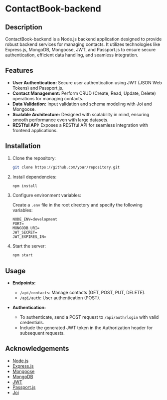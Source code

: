 # ContactBook-backend

## Description

ContactBook-backend is a Node.js backend application designed to provide robust backend services for managing contacts. It utilizes technologies like Express.js, MongoDB, Mongoose, JWT, and Passport.js to ensure secure authentication, efficient data handling, and seamless integration.

## Features

- **User Authentication:** Secure user authentication using JWT (JSON Web Tokens) and Passport.js.
- **Contact Management:** Perform CRUD (Create, Read, Update, Delete) operations for managing contacts.
- **Data Validation:** Input validation and schema modeling with Joi and Mongoose.
- **Scalable Architecture:** Designed with scalability in mind, ensuring smooth performance even with large datasets.
- **RESTful API:** Exposes a RESTful API for seamless integration with frontend applications.

## Installation

1. Clone the repository:

   ```bash
   git clone https://github.com/your/repository.git
   ```

2. Install dependencies:

   ```bash
   npm install
   ```

3. Configure environment variables:

   Create a `.env` file in the root directory and specify the following variables:

   ```plaintext
   NODE_ENV=development
   PORT=
   MONGODB_URI=
   JWT_SECRET=
   JWT_EXPIRES_IN=
   ```

4. Start the server:

   ```bash
   npm start
   ```

## Usage

- **Endpoints:**

  - `/api/contacts`: Manage contacts (GET, POST, PUT, DELETE).
  - `/api/auth`: User authentication (POST).

- **Authentication:**

  - To authenticate, send a POST request to `/api/auth/login` with valid credentials.
  - Include the generated JWT token in the Authorization header for subsequent requests.

## Acknowledgements

- [Node.js](https://nodejs.org/)
- [Express.js](https://expressjs.com/)
- [Mongoose](https://mongoosejs.com/)
- [MongoDB](https://www.mongodb.com/)
- [JWT](https://jwt.io/)
- [Passport.js](http://www.passportjs.org/)
- [Joi](https://joi.dev/)

